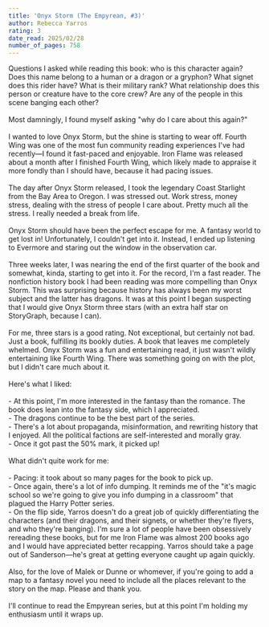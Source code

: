 ```yaml
---
title: 'Onyx Storm (The Empyrean, #3)'
author: Rebecca Yarros
rating: 3
date_read: 2025/02/28
number_of_pages: 758
---
```


Questions I asked while reading this book: who is this character again? Does this name belong to a human or a dragon or a gryphon? What signet does this rider have? What is their military rank? What relationship does this person or creature have to the core crew? Are any of the people in this scene banging each other? <br/><br/>Most damningly, I found myself asking "why do I care about this again?"<br/><br/>I wanted to love Onyx Storm, but the shine is starting to wear off. Fourth Wing was one of the most fun community reading experiences I've had recently—I found it fast-paced and enjoyable. Iron Flame was released about a month after I finished Fourth Wing, which likely made to appraise it more fondly than I should have, because it had pacing issues. <br/><br/>The day after Onyx Storm released, I took the legendary Coast Starlight from the Bay Area to Oregon. I was stressed out. Work stress, money stress, dealing with the stress of people I care about. Pretty much all the stress. I really needed a break from life.<br/><br/>Onyx Storm should have been the perfect escape for me. A fantasy world to get lost in! Unfortunately, I couldn't get into it. Instead, I ended up listening to Evermore and staring out the window in the observation car. <br/><br/>Three weeks later, I was nearing the end of the first quarter of the book and somewhat, kinda, starting to get into it. For the record, I'm a fast reader. The nonfiction history book I had been reading was more compelling than Onyx Storm. This was surprising because history has always been my worst subject and the latter has dragons. It was at this point I began suspecting that I would give Onyx Storm three stars (with an extra half star on StoryGraph, because I can).<br/><br/>For me, three stars is a good rating. Not exceptional, but certainly not bad. Just a book, fulfilling its bookly duties. A book that leaves me completely whelmed. Onyx Storm was a fun and entertaining read, it just wasn't wildly entertaining like Fourth Wing. There was something going on with the plot, but I didn't care much about it.<br/><br/>Here's what I liked:<br/><br/>- At this point, I'm more interested in the fantasy than the romance. The book does lean into the fantasy side, which I appreciated.<br/>- The dragons continue to be the best part of the series.<br/>- There's a lot about propaganda, misinformation, and rewriting history that I enjoyed. All the political factions are self-interested and morally gray.<br/>- Once it got past the 50% mark, it picked up! <br/><br/>What didn't quite work for me:<br/><br/>- Pacing: it took about so many pages for the book to pick up. <br/>- Once again, there's a lot of info dumping. It reminds me of the "it's magic school so we're going to give you info dumping in a classroom" that plagued the Harry Potter series. <br/>- On the flip side, Yarros doesn't do a great job of quickly differentiating the characters (and their dragons, and their signets, or whether they're flyers, and who they're banging). I'm sure a lot of people have been obsessively rereading these books, but for me Iron Flame was almost 200 books ago and I would have appreciated better recapping. Yarros should take a page out of Sanderson—he's great at getting everyone caught up again quickly.<br/><br/>Also, for the love of Malek or Dunne or whomever, if you're going to add a map to a fantasy novel you need to include all the places relevant to the story on the map. Please and thank you. <br/><br/>I'll continue to read the Empyrean series, but at this point I'm holding my enthusiasm until it wraps up.